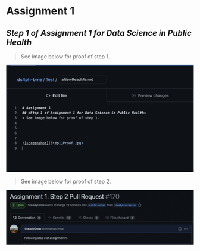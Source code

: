 # Assignment 1
## *Step 1 of Assignment 1 for Data Science in Public Health*
> See image below for proof of step 1.




![screenshot](Step1_Proof.jpg) 

> See image below for proof of step 2.




![screenshot2](Step2_Proof.jpg)
